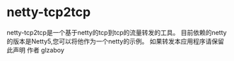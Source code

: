 # netty-tcp2tcp
netty-tcp2tcp是一个基于netty的tcp到tcp的流量转发的工具。
目前依赖的netty的版本是Netty5,您可以将他作为一个netty的示例。
如果转发本应用程序请保留此声明
作者 glzaboy 


